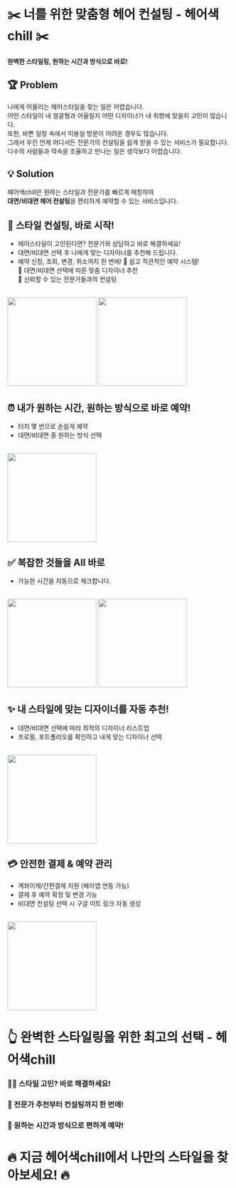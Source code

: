 # ✂️ 너를 위한 맞춤형 헤어 컨설팅 - 헤어색chill ✂️

**완벽한 스타일링, 원하는 시간과 방식으로 바로!**


## 🏆 Problem

  나에게 어울리는 헤어스타일을 찾는 일은 어렵습니다.
  <br>어떤 스타일이 내 얼굴형과 어울릴지 어떤 디자이너가 내 취향에 맞을지 고민이 많습니다.
  <br>또한, 바쁜 일정 속에서 미용실 방문이 어려운 경우도 많습니다.
  <br>그래서 우린 언제 어디서든 전문가의 컨설팅을 쉽게 받을 수 있는 서비스가 필요합니다.
  <br>다수의 사람들과 약속을 조율하고 만나는 일은 생각보다 어렵습니다. 

## 💡 Solution

  헤어색chill은 원하는 스타일과 전문가를 빠르게 매칭하여
  <br>**대면/비대면 헤어 컨설팅**을 편리하게 예약할 수 있는 서비스입니다.

## 🚀 스타일 컨설팅, 바로 시작!
  - 헤어스타일이 고민된다면? 전문가와 상담하고 바로 해결하세요!
  - 대면/비대면 선택 후 나에게 맞는 디자이너를 추천해 드립니다.
  - 예약 신청, 조회, 변경, 취소까지 한 번에!
  📌 쉽고 직관적인 예약 시스템!
  <br>📌 대면/비대면 선택에 따른 맞춤 디자이너 추천
  <br>📌 신뢰할 수 있는 전문가들과의 컨설팅
  <br>
  <img src="https://github.com/user-attachments/assets/a3d1ee87-2fc2-41a4-9cf0-e7bfa30f3b78" width="200">  
  <img src="https://github.com/user-attachments/assets/33e42555-5b9d-4407-87b4-00878032bea8" width="200">  
  <br>

## ⏰ 내가 원하는 시간, 원하는 방식으로 바로 예약!
  - 터치 몇 번으로 손쉽게 예약
  - 대면/비대면 중 원하는 방식 선택
  <br>
  <img src="https://github.com/user-attachments/assets/60e48e90-9257-4c22-a49c-cc5057677015" width="200">
  <br>

## ✅ 복잡한 것들을 All 바로 
  - 가능한 시간을 자동으로 체크합니다.
  <br>
  <img src="https://github.com/user-attachments/assets/fd69f337-06ef-46b1-aed6-34fd9e9c9316" width="200">
  <img src="https://github.com/user-attachments/assets/ae7e4dec-92f0-4e31-a164-9b13bbe52f17" width="200">
<br>

## ✨ 내 스타일에 맞는 디자이너를 자동 추천!
  - 대면/비대면 선택에 따라 최적의 디자이너 리스트업
  - 프로필,  포트폴리오를 확인하고 내게 맞는 디자이너 선택
  <br>
  <img src="https://github.com/user-attachments/assets/0a162e0b-8a60-48ac-b2d9-b7731496b16e" width="200">  
  <br>

## 💳 안전한 결제 & 예약 관리
  - 계좌이제/간편결제 지원 (페이앱 연동 가능)
  - 결제 후 예약 확정 및 변경 가능
  - 비대면 컨설팅 선택 시 구글 미트 링크 자동 생성
  <br>
  <img src="https://github.com/user-attachments/assets/218453be-fb9f-4566-bfcc-e201a8cac655" width="200">  
  <br>

# 👆 완벽한 스타일링을 위한 최고의 선택 - 헤어색chill
### 💇‍♀️ 스타일 고민? 바로 해결하세요!
### 🎨 전문가 추천부터 컨설팅까지 한 번에!
### 📅 원하는 시간과 방식으로 편하게 예약!

# 🔥 지금 헤어색chill에서 나만의 스타일을 찾아보세요! 🔥
